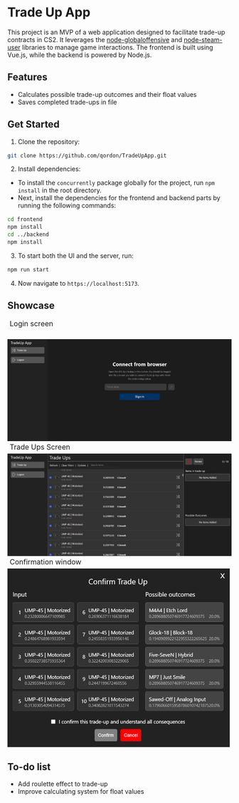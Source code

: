 # Trade Up App

This project is an MVP of a web application designed to facilitate trade-up contracts in CS2. It leverages the [node-globaloffensive](https://github.com/DoctorMcKay/node-globaloffensive) and [node-steam-user](https://github.com/DoctorMcKay/node-steam-user) libraries to manage game interactions. The frontend is built using Vue.js, while the backend is powered by Node.js.

## Features

- Calculates possible trade-up outcomes and their float values
- Saves completed trade-ups in file

## Get Started

1. Clone the repository:
```sh
git clone https://github.com/qordon/TradeUpApp.git
```
2. Install dependencies:
- To install the `concurrently` package globally for the project, run `npm install` in the root directory.
- Next, install the dependencies for the frontend and backend parts by running the following commands:
```sh
cd frontend
npm install
cd ../backend
npm install
```
3. To start both the UI and the server, run:
```sh
npm run start
```
4. Now navigate to `https://localhost:5173`.

## Showcase
<div style="margin-bottom: 25px; font-size: 16px; margin-left: 5px;">Login screen</div>
<img src="images/loginScreen.png" alt="Login Screen" width="800">
<div style="margin-bottom: 5px; font-size: 16px; margin-left: 5px;">Trade Ups Screen</div>
<img src="images/tradeUpsScreen.png" alt="Login Screen" width="800">
<div style="margin-bottom: 5px; font-size: 16px; margin-left: 5px;">Confirmation window</div>
<img src="images/confirmationScreen.png" alt="Login Screen" width="500">


## To-do list

- Add roulette effect to trade-up
- Improve calculating system for float values

